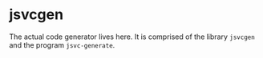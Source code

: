 jsvcgen
=======

The actual code generator lives here.
It is comprised of the library `jsvcgen` and the program `jsvc-generate`.
